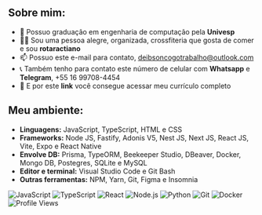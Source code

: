 ## **Sobre mim:**
 - 🏫 Possuo graduação em engenharia de computação pela <a target="_blank" style="font-weight: bold; color: inherit; text-decoration: none" href="http://www.univesp.br/cursos/engenharia-de-computacao/">Univesp</a>
 - 🏋️‍♂️ Sou uma pessoa alegre, organizada, crossfiteria que gosta de comer e sou <a target="_blank" style="font-weight: bold; color: inherit; text-decoration: none" href="http://www.rotary.org/pt/get-involved/rotaract-clubs/">rotaractiano</a>
 - 📫 Possuo este e-mail para contato, <a target="_blank" style="font-weight: bold; color: inherit; text-decoration: none" href="mailto:deibsoncogotrabalho@outlook.com">deibsoncogotrabalho@outlook.com</a>
 - 📞 Também tenho para contato este número de celular com <a target="_blank" style="font-weight: bold; color: inherit; text-decoration: none" href="http://api.whatsapp.com/send?phone=5516997084454&text=Ol%C3%A1%20Deibson%20Cogo,%20quero%20te%20conhecer%20um%20pouco%20mais!">Whatsapp</a> e <a target="_blank" style="font-weight: bold; color: inherit; text-decoration: none" href="http://www.t.me/deibsoncogo">Telegram</a>, <span style="color: inherit; text-decoration: none">+55 16 99708-4454</span>
 - 📄 E por este <a target="_blank" style="font-weight: bold; color: inherit; text-decoration: none" href="http://1drv.ms/b/s!AiJ-Q-CkE2nF0yw3Fe0BQn2Hrt6H?e=QDJBT1">link</a> você consegue acessar meu currículo completo

## **Meu ambiente:**
 - **Linguagens:** JavaScript, TypeScript, HTML e CSS
 - **Frameworks:** Node JS, Fastify, Adonis V5, Nest JS, Next JS, React JS, Vite, Expo e React Native
 - **Envolve DB:** Prisma, TypeORM, Beekeeper Studio, DBeaver, Docker, Mongo DB, Postegres, SQLite e MySQL
 - **Editor e terminal:** Visual Studio Code e Git Bash
 - **Outras ferramentas:** NPM, Yarn, Git, Figma e Insomnia

![JavaScript](https://img.shields.io/badge/-JavaScript-F7DF1E?style=flat-square&logo=javascript&logoColor=black)
![TypeScript](https://img.shields.io/badge/-TypeScript-007ACC?style=flat-square&logo=typescript&logoColor=white)
![React](https://img.shields.io/badge/-React-61DAFB?style=flat-square&logo=react&logoColor=black)
![Node.js](https://img.shields.io/badge/-Node.js-339933?style=flat-square&logo=node.js&logoColor=white)
![Python](https://img.shields.io/badge/-Python-3776AB?style=flat-square&logo=python&logoColor=white)
![Git](https://img.shields.io/badge/-Git-F05032?style=flat-square&logo=git&logoColor=white)
![Docker](https://img.shields.io/badge/-Docker-2496ED?style=flat-square&logo=docker&logoColor=white)
![Profile Views](https://komarev.com/ghpvc/?username=deibsoncogo&color=blue)

